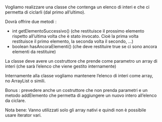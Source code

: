 Vogliamo realizzare una classe che contenga un elenco di interi e che ci permetta di ciclarli (dal primo all’ultimo).

Dovrà offrire due metodi :
- int getElementoSuccessivo() (che restituisce il prossimo elemento rispetto all’ultima volta che è stato invocato. Cioè la prima volta restituisce il primo elemento, la seconda volta il secondo, …)
- boolean hasAncoraElementi() (che deve restituire true se ci sono ancora elementi da restituire)

La classe deve avere un costruttore che prende come parametro un array di interi (che sarà l’elenco che viene gestito internamente)

Internamente alla classe vogliamo mantenere l’elenco di interi come array, no ArrayList o simili.

Bonus :
prevedere anche un costruttore che non prenda parametri e un metodo addElemento che permetta di aggiungere un nuovo intero all’elenco da ciclare.

Nota bene:
Vanno utilizzati solo gli array nativi e quindi non è possibile usare iterator vari.
